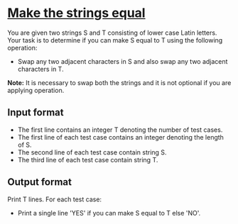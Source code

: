 # [Make the strings equal][link]

You are given two strings S and T consisting of lower case Latin letters. Your task is to determine if you can make S equal to T using the following operation:

- Swap any two adjacent characters in S and also swap any two adjacent characters in T.

**Note:** It is necessary to swap both the strings and it is not optional if you are applying operation.

## Input format

- The first line contains an integer T denoting the number of test cases.
- The first line of each test case contains an integer denoting the length of S.
- The second line of each test case contain string S.
- The third line of each test case contain string T.

## Output format

Print T lines. For each test case:

- Print a single line 'YES' if you can make S equal to T else 'NO'.

[link]: https://www.hackerearth.com/practice/algorithms/string-algorithm/string-searching/practice-problems/algorithm/make-them-equal-too-89585e71/
